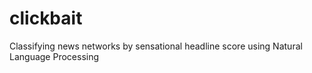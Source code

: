 # clickbait
Classifying news networks by sensational headline score using Natural Language Processing
